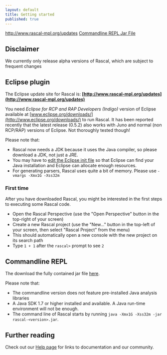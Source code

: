 ```yaml
---
layout: default
title: Getting started
published: true
---
```


<p class="text-center">
   <a class="btn" href="http://www.rascal-mpl.org/updates"><i class="icon-shopping-cart"></i> http://www.rascal-mpl.org/updates</a>
   <a class="btn" href="http://www.example.com"><i class="icon-file"></i>Commandline REPL Jar File</a>
</p>

## Disclaimer

We currently only release alpha versions of Rascal, which are subject to frequent changes

## Eclipse plugin

The Eclipse update site for Rascal is: **[http://www.rascal-mpl.org/updates](http://www.rascal-mpl.org/updates)**

You need _Eclipse for RCP and RAP Developers (Indigo)_ version of Eclipse
available at [www.eclipse.org/downloads/](http://www.eclipse.org/downloads/) to run Rascal. It has been reported recently that the latest release (0.5.2) also works with
Juno and normal (non RCP/RAP) versions of Eclipse. Not thoroughly tested though!

Please note that:

 - Rascal now needs a JDK because it uses the Java compiler, so please download a JDK, not just a JRE.
 - You may have to [edit the Eclipse init file](/start/eclipse/editini.html) so
   that Eclipse can find your Java installation and Eclipse can allocate enough
   resources.
 - For generating parsers, Rascal uses quite a bit of memory. Please use `-vmargs -Xmx1G -Xss32m`

### First time

After you have downloaded Rascal, you might be interested in the first steps to executing some Rascal code.

 - Open the Rascal Perspective (use the "Open Perspective" button in the top-right of your screen)
 - Create a new Rascal project (use the "New..." button in the top-left of your screen, then select "Rascal Project" from the menu)
 - This should automatically open a new console with the new project on its search path
 - Type `1 + 1` after the `rascal>` prompt to see `2`

## Commandline REPL

The download the fully contained jar file [here](http://www.example.com).

Please note that:

- The commandline version does not feature pre-installed Java analysis libraries
- A Java SDK 1.7 or higher installed and available. A Java run-time environment will not be enough.
- The command line of Rascal starts by running `java -Xmx1G -Xss32m -jar rascal-<version>.jar`.

## Further reading

Check out our [Help page](/help/) for links to documentation and our community.

